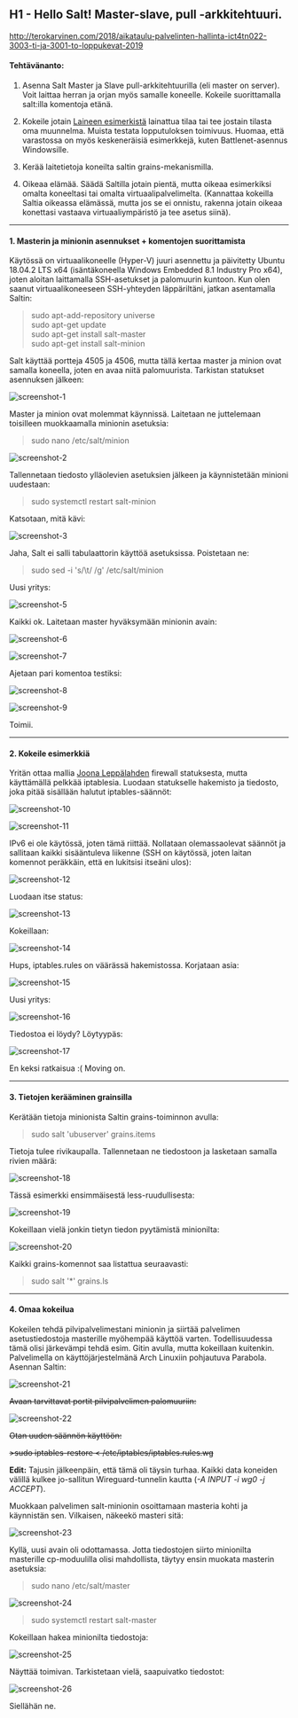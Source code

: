 ## **H1 - Hello Salt!** Master-slave, pull -arkkitehtuuri.

http://terokarvinen.com/2018/aikataulu-palvelinten-hallinta-ict4tn022-3003-ti-ja-3001-to-loppukevat-2019

#### Tehtävänanto:

1. Asenna Salt Master ja Slave pull-arkkitehtuurilla (eli master on server). Voit laittaa herran ja orjan myös samalle koneelle. Kokeile suorittamalla salt:illa komentoja etänä.

2. Kokeile jotain [Laineen esimerkistä](https://github.com/joonaleppalahti/CCM/tree/master/salt/srv/salt) lainattua tilaa tai tee jostain tilasta oma muunnelma. Muista testata lopputuloksen toimivuus. Huomaa, että varastossa on myös keskeneräisiä esimerkkejä, kuten Battlenet-asennus Windowsille.

3. Kerää laitetietoja koneilta saltin grains-mekanismilla.

4. Oikeaa elämää. Säädä Saltilla jotain pientä, mutta oikeaa esimerkiksi omalta koneeltasi tai omalta virtuaalipalvelimelta. (Kannattaa kokeilla Saltia oikeassa elämässä, mutta jos se ei onnistu, rakenna jotain oikeaa konettasi vastaava virtuaaliympäristö ja tee asetus siinä).

---

#### 1. Masterin ja minionin asennukset + komentojen suorittamista

Käytössä on virtuaalikoneelle (Hyper-V) juuri asennettu ja päivitetty Ubuntu 18.04.2 LTS x64 (isäntäkoneella Windows Embedded 8.1 Industry Pro x64), joten aloitan laittamalla SSH-asetukset ja palomuurin kuntoon. 
Kun olen saanut virtuaalikoneeseen SSH-yhteyden läppäriltäni, jatkan asentamalla Saltin:

>sudo apt-add-repository universe\
>sudo apt-get update\
>sudo apt-get install salt-master\
>sudo apt-get install salt-minion 

Salt käyttää portteja 4505 ja 4506, mutta tällä kertaa master ja minion ovat samalla koneella, joten en avaa niitä palomuurista.
Tarkistan statukset asennuksen jälkeen:

![screenshot-1](/assignments/H1/images/screenshot-1.png)

Master ja minion ovat molemmat käynnissä.
Laitetaan ne juttelemaan toisilleen muokkaamalla minionin asetuksia:

>sudo nano /etc/salt/minion

![screenshot-2](/assignments/H1/images/screenshot-2.png)

Tallennetaan tiedosto ylläolevien asetuksien jälkeen ja käynnistetään minioni uudestaan:

>sudo systemctl restart salt-minion

Katsotaan, mitä kävi:

![screenshot-3](/assignments/H1/images/screenshot-3.png)

Jaha, Salt ei salli tabulaattorin käyttöä asetuksissa. Poistetaan ne:

>sudo sed -i 's/\t/ /g' /etc/salt/minion 

Uusi yritys:

![screenshot-5](/assignments/H1/images/screenshot-5.png)

Kaikki ok. Laitetaan master hyväksymään minionin avain:

![screenshot-6](/assignments/H1/images/screenshot-6.png)

![screenshot-7](/assignments/H1/images/screenshot-7.png)

Ajetaan pari komentoa testiksi:

![screenshot-8](/assignments/H1/images/screenshot-8.png)

![screenshot-9](/assignments/H1/images/screenshot-9.png)

Toimii.

---

#### 2. Kokeile esimerkkiä

Yritän ottaa mallia [Joona Leppälahden](https://github.com/joonaleppalahti/CCM/blob/master/salt/srv/salt/firewall.sls) firewall statuksesta, mutta käyttämällä pelkkää iptablesia.
Luodaan statukselle hakemisto ja tiedosto, joka pitää sisällään halutut iptables-säännöt:

![screenshot-10](/assignments/H1/images/screenshot-10.png)

![screenshot-11](/assignments/H1/images/screenshot-11.png)

IPv6 ei ole käytössä, joten tämä riittää.
Nollataan olemassaolevat säännöt ja sallitaan kaikki sisääntuleva liikenne (SSH on käytössä, joten laitan komennot peräkkäin, että en lukitsisi itseäni ulos):

![screenshot-12](/assignments/H1/images/screenshot-12.png)

Luodaan itse status:

![screenshot-13](/assignments/H1/images/screenshot-13.png)

Kokeillaan:

![screenshot-14](/assignments/H1/images/screenshot-14.png)

Hups, iptables.rules on väärässä hakemistossa. Korjataan asia:

![screenshot-15](/assignments/H1/images/screenshot-15.png)

Uusi yritys:

![screenshot-16](/assignments/H1/images/screenshot-16.png)

Tiedostoa ei löydy? Löytyypäs:

![screenshot-17](/assignments/H1/images/screenshot-17.png)

En keksi ratkaisua :(
Moving on.

---

#### 3. Tietojen kerääminen grainsilla

Kerätään tietoja minionista Saltin grains-toiminnon avulla:

>sudo salt 'ubuserver' grains.items

Tietoja tulee rivikaupalla. Tallennetaan ne tiedostoon ja lasketaan samalla rivien määrä:

![screenshot-18](/assignments/H1/images/screenshot-18.png)

Tässä esimerkki ensimmäisestä less-ruudullisesta:

![screenshot-19](/assignments/H1/images/screenshot-19.png)

Kokeillaan vielä jonkin tietyn tiedon pyytämistä minionilta:

![screenshot-20](/assignments/H1/images/screenshot-20.png)

Kaikki grains-komennot saa listattua seuraavasti:

>sudo salt '*' grains.ls

---

#### 4. Omaa kokeilua

Kokeilen tehdä pilvipalvelimestani minionin ja siirtää palvelimen asetustiedostoja masterille myöhempää käyttöä varten. Todellisuudessa tämä olisi järkevämpi tehdä esim. Gitin avulla, mutta kokeillaan kuitenkin.
Palvelimella on käyttöjärjestelmänä Arch Linuxiin pohjautuva Parabola.
Asennan Saltin:

![screenshot-21](/assignments/H1/images/screenshot-21.png)

~~Avaan tarvittavat portit pilvipalvelimen palomuuriin:~~

![screenshot-22](/assignments/H1/images/screenshot-22.png)

~~Otan uuden säännön käyttöön:~~

~~>sudo iptables-restore < /etc/iptables/iptables.rules.wg~~

**Edit:** Tajusin jälkeenpäin, että tämä oli täysin turhaa. Kaikki data koneiden välillä kulkee jo-sallitun Wireguard-tunnelin kautta (_-A INPUT -i wg0 -j ACCEPT_).

Muokkaan palvelimen salt-minionin osoittamaan masteria kohti ja käynnistän sen.
Vilkaisen, näkeekö masteri sitä:

![screenshot-23](/assignments/H1/images/screenshot-23.png)

Kyllä, uusi avain oli odottamassa.
Jotta tiedostojen siirto minionilta masterille cp-moduulilla olisi mahdollista, täytyy ensin muokata masterin asetuksia:

>sudo nano /etc/salt/master

![screenshot-24](/assignments/H1/images/screenshot-24.png)

>sudo systemctl restart salt-master

Kokeillaan hakea minionilta tiedostoja:

![screenshot-25](/assignments/H1/images/screenshot-25.png)

Näyttää toimivan. Tarkistetaan vielä, saapuivatko tiedostot:

![screenshot-26](/assignments/H1/images/screenshot-26.png)

Siellähän ne.

